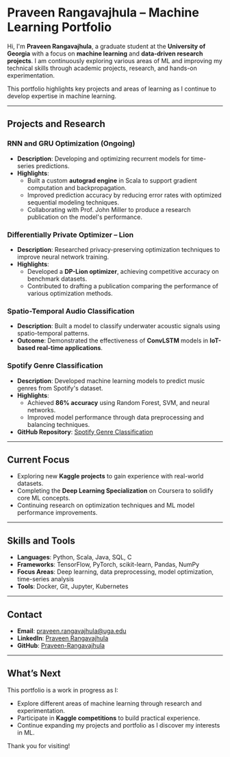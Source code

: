 # Praveen Rangavajhula – Machine Learning Portfolio

Hi, I'm **Praveen Rangavajhula**, a graduate student at the **University of Georgia** with a focus on **machine learning** and **data-driven research projects**. I am continuously exploring various areas of ML and improving my technical skills through academic projects, research, and hands-on experimentation.

This portfolio highlights key projects and areas of learning as I continue to develop expertise in machine learning.

---

## Projects and Research

### RNN and GRU Optimization (Ongoing)  
- **Description**: Developing and optimizing recurrent models for time-series predictions.  
- **Highlights**:
  - Built a custom **autograd engine** in Scala to support gradient computation and backpropagation.
  - Improved prediction accuracy by reducing error rates with optimized sequential modeling techniques.
  - Collaborating with Prof. John Miller to produce a research publication on the model's performance.

### Differentially Private Optimizer – Lion  
- **Description**: Researched privacy-preserving optimization techniques to improve neural network training.  
- **Highlights**:
  - Developed a **DP-Lion optimizer**, achieving competitive accuracy on benchmark datasets.
  - Contributed to drafting a publication comparing the performance of various optimization methods.

### Spatio-Temporal Audio Classification  
- **Description**: Built a model to classify underwater acoustic signals using spatio-temporal patterns.  
- **Outcome**: Demonstrated the effectiveness of **ConvLSTM** models in **IoT-based real-time applications**.

### Spotify Genre Classification  
- **Description**: Developed machine learning models to predict music genres from Spotify's dataset.  
- **Highlights**:
  - Achieved **86% accuracy** using Random Forest, SVM, and neural networks.
  - Improved model performance through data preprocessing and balancing techniques.
- **GitHub Repository**: [Spotify Genre Classification](https://github.com/Praveen-Rangavajhula/spotify-genre-prediction)

---

## Current Focus
- Exploring new **Kaggle projects** to gain experience with real-world datasets.
- Completing the **Deep Learning Specialization** on Coursera to solidify core ML concepts.
- Continuing research on optimization techniques and ML model performance improvements.

---

## Skills and Tools
- **Languages**: Python, Scala, Java, SQL, C  
- **Frameworks**: TensorFlow, PyTorch, scikit-learn, Pandas, NumPy  
- **Focus Areas**: Deep learning, data preprocessing, model optimization, time-series analysis  
- **Tools**: Docker, Git, Jupyter, Kubernetes

---

## Contact
- **Email**: [praveen.rangavajhula@uga.edu](mailto:praveen.rangavajhula@uga.edu)  
- **LinkedIn**: [Praveen Rangavajhula](https://www.linkedin.com/in/praveen-rangavajhula/)  
- **GitHub**: [Praveen-Rangavajhula](https://github.com/Praveen-Rangavajhula)

---

## What’s Next
This portfolio is a work in progress as I:
- Explore different areas of machine learning through research and experimentation.
- Participate in **Kaggle competitions** to build practical experience.
- Continue expanding my projects and portfolio as I discover my interests in ML.

Thank you for visiting!
